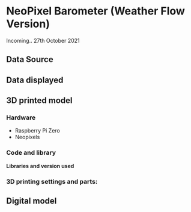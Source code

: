 # NeoPixel Barometer (Weather Flow Version)

Incoming.. 27th October 2021


## Data Source

## Data displayed

## 3D printed model

### Hardware

- Raspberry Pi Zero
- Neopixels

### Code and library

**Libraries and version used**

### 3D printing settings and parts:

## Digital model
